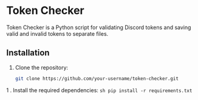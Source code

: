 # Token Checker

Token Checker is a Python script for validating Discord tokens and saving valid and invalid tokens to separate files.

## Installation

1. Clone the repository:
   ```sh
   git clone https://github.com/your-username/token-checker.git

1 . Install the required dependencies:
    ```sh
pip install -r requirements.txt```
